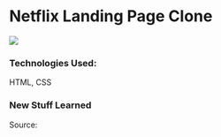 # Netflix Landing Page Clone

<img src="../assets/netflix-landing-page-screenshot">

<h3>Technologies Used: </h3>
<p>HTML, CSS</p>

<h3>New Stuff Learned</h3>
<p></p>
<p>Source: </p>

